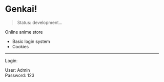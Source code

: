 # Genkai!

> Status: development...

Online anime store

* Basic login system
* Cookies

<hr>
<p> Login: <p>
User: Admin <br>
Password: 123
